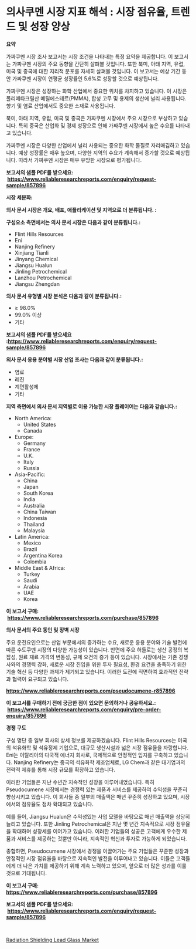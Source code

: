 <p><h1>의사쿠멘 시장 지표 해석 : 시장 점유율, 트렌드 및 성장 양상</h1></p><p><strong>요약</strong></p>
<p><p>가짜쿠멘 시장 조사 보고서는 시장 조건을 나타내는 특정 요약을 제공합니다. 이 보고서는 가짜쿠멘 시장의 주요 동향을 간단히 살펴볼 것입니다. 또한 북미, 아태 지역, 유럽, 미국 및 중국에 대한 지리적 분포를 자세히 살펴볼 것입니다. 이 보고서는 예상 기간 동안 가짜쿠멘 시장이 연평균 성장률인 5.6%로 성장할 것으로 예상됩니다.</p><p>가짜쿠멘 시장은 성장하는 화학 산업에서 중요한 위치를 차지하고 있습니다. 이 시장은 폴리메타크릴산 메틸에스테르(PMMA), 합성 고무 및 용제의 생산에 널리 사용됩니다. 향기 및 염료 산업에서도 중요한 소재로 사용됩니다.</p><p>북미, 아태 지역, 유럽, 미국 및 중국은 가짜쿠멘 시장에서 주요 시장으로 부상하고 있습니다. 특히 중국은 산업화 및 경제 성장으로 인해 가짜쿠멘 시장에서 높은 수요를 나타내고 있습니다.</p><p>가짜쿠멘 시장은 다양한 산업에서 널리 사용되는 중요한 화학 물질로 자리매김하고 있습니다. 예상 성장률은 매우 높으며, 다양한 지역의 수요가 계속해서 증가할 것으로 예상됩니다. 따라서 가짜쿠멘 시장은 매우 유망한 시장으로 평가됩니다.</p></p>
<p><strong>보고서의 샘플 PDF를 받으세요: &nbsp;<a href="https://www.reliableresearchreports.com/enquiry/request-sample/857896">https://www.reliableresearchreports.com/enquiry/request-sample/857896</a></strong></p>
<p><strong>시장 세분화:</strong></p>
<p><strong> 의사 문서 시장은 개요, 배포, 애플리케이션 및 지역으로 더 분류됩니다. :</strong></p>
<p><strong>구성요소 측면에서는 의사 문서 시장은 다음과 같이 분류됩니다.:</strong></p>
<p><ul><li>Flint Hills Resources</li><li>Eni</li><li>Nanjing Refinery</li><li>Xinjiang Tianli</li><li>Jinyang Chemical</li><li>Jiangsu Hualun</li><li>Jinling Petrochemical</li><li>Lanzhou Petrochemical</li><li>Jiangsu Zhengdan</li></ul></p>
<p><strong> 의사 문서 유형별 시장 분석은 다음과 같이 분류됩니다.:</strong></p>
<p><ul><li>≥ 98.0%</li><li>99.0% 이상</li><li>기타</li></ul></p>
<p><strong>보고서의 샘플 PDF를 받으세요 :<a href="https://www.reliableresearchreports.com/enquiry/request-sample/857896">https://www.reliableresearchreports.com/enquiry/request-sample/857896</a></strong></p>
<p><strong> 의사 문서 응용 분야별 시장 산업 조사는 다음과 같이 분류됩니다.:</strong></p>
<p><ul><li>염료</li><li>레진</li><li>계면활성제</li><li>기타</li></ul></p>
<p><strong>지역 측면에서 의사 문서 지역별로 이용 가능한 시장 플레이어는 다음과 같습니다.:</strong></p>
<p><ul>
    <li>
        North America:
        <ul>
            <li>United States</li>
            <li>Canada</li>
        </ul>
    </li>
    <li>
        Europe:
        <ul>
            <li>Germany</li>
            <li>France</li>
            <li>U.K.</li>
            <li>Italy</li>
            <li>Russia</li>
        </ul>
    </li>
    <li>
        Asia-Pacific:
        <ul>
            <li>China</li>
            <li>Japan</li>
            <li>South Korea</li>
            <li>India</li>
            <li>Australia</li>
            <li>China Taiwan</li>
            <li>Indonesia</li>
            <li>Thailand</li>
            <li>Malaysia</li>
        </ul>
    </li>
    <li>
        Latin America:
        <ul>
            <li>Mexico</li>
            <li>Brazil</li>
            <li>Argentina Korea</li>
            <li>Colombia</li>
        </ul>
    </li>
    <li>
        Middle East & Africa:
        <ul>
            <li>Turkey</li>
            <li>Saudi</li>
            <li>Arabia</li>
            <li>UAE</li>
            <li>Korea</li>
        </ul>
    </li>
    </ul></p>
<p><strong>이 보고서 구매: &nbsp;<a href="https://www.reliableresearchreports.com/purchase/857896">https://www.reliableresearchreports.com/purchase/857896</a></strong></p>
<p><strong>의사 문서의 주요 동인 및 장벽 시장</strong></p>
<p><p>주요 운전요인으로는 산업 부문에서의 증가하는 수요, 새로운 응용 분야와 기술 발전에 따른 수도쿠멘 시장의 다양한 가능성이 있습니다. 반면에 주요 허들로는 생산 공정의 복잡성, 원료 재료 가격의 변동성, 규제 요건의 증가 등이 있습니다. 시장에서는 기존 경쟁사와의 경쟁력 강화, 새로운 시장 진입을 위한 투자 필요성, 환경 요건을 충족하기 위한 기술 혁신 등 다양한 과제가 제기되고 있습니다. 이러한 도전에 직면하여 효과적인 전략과 협력이 요구되고 있습니다.</p></p>
<p><strong><a href="https://www.reliableresearchreports.com/pseudocumene-r857896">https://www.reliableresearchreports.com/pseudocumene-r857896</a></strong></p>
<p><strong>이 보고서를 구매하기 전에 궁금한 점이 있으면 문의하거나 공유하세요.: &nbsp;<a href="https://www.reliableresearchreports.com/enquiry/pre-order-enquiry/857896">https://www.reliableresearchreports.com/enquiry/pre-order-enquiry/857896</a></strong></p>
<p><strong>경쟁 구도</strong></p>
<p><p>구성 명단 중 일부 회사의 상세 정보를 제공하겠습니다. Flint Hills Resources는 미국의 석유화학 및 석유정제 기업으로, 대규모 생산시설과 넓은 시장 점유율을 자랑합니다. Eni는 이탈리아의 다국적 에너지 회사로, 국제적으로 안정적인 입지를 구축하고 있습니다. Nanjing Refinery는 중국의 석유화학 제조업체로, LG Chem과 같은 대기업과의 전략적 제휴를 통해 시장 규모를 확장하고 있습니다.</p><p>이러한 기업들은 지난 수년간 지속적인 성장을 이루어내었습니다. 특히 Pseudocumene 시장에서는 경쟁력 있는 제품과 서비스를 제공하여 수익성을 꾸준히 향상시키고 있습니다. 이 회사들 중 일부의 매출액은 매년 꾸준히 성장하고 있으며, 시장에서의 점유율도 점차 확대되고 있습니다.</p><p>예를 들어, Jiangsu Hualun은 수익성있는 사업 모델을 바탕으로 매년 매출액을 상당히 늘리고 있습니다. 또한 Jinling Petrochemical은 지난 몇 년간 지속적으로 시장 점유율을 확대하며 성장세를 이어가고 있습니다. 이러한 기업들의 성공은 고객에게 우수한 제품과 서비스를 제공하는 것뿐만 아니라, 지속적인 혁신과 투자로 가능하게 되었습니다.</p><p>종합하면, Pseudocumene 시장에서 경쟁을 이끌어가는 주요 기업들은 꾸준한 성장과 안정적인 시장 점유율을 바탕으로 지속적인 발전을 이루어내고 있습니다. 이들은 고객들에게 더 나은 가치를 제공하기 위해 계속 노력하고 있으며, 앞으로 더 많은 성과를 이룰 것으로 기대됩니다.</p></p>
<p><strong>이 보고서 구매: &nbsp; <a href="https://www.reliableresearchreports.com/purchase/857896">https://www.reliableresearchreports.com/purchase/857896</a></strong></p>
<p><strong>보고서의 샘플 PDF를 받으세요: &nbsp;<a href="https://www.reliableresearchreports.com/enquiry/request-sample/857896">https://www.reliableresearchreports.com/enquiry/request-sample/857896</a></strong><strong></strong></p>
<p>&nbsp;</p>
<p><p><a href="https://butternut-bug-553.notion.site/Radiation-Shielding-Lead-Glass-Market-Provides-a-Comprehensive-Analysis-Including-a-Macro-Overview-o-907a84a9d82f4ff1b711c734eebd231e">Radiation Shielding Lead Glass Market</a></p></p>